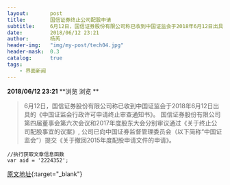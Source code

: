 ```yaml
---
layout:       post
title:        国信证券终止公司配股申请
subtitle:     6月12日，国信证券股份有限公司称已收到中国证监会于2018年6月12日出具的《中国证监会行政许可申请终止审查通知书》。
date:         2018/06/12 23:21
author:       杨芮
header-img:   "img/my-post/tech04.jpg"
header-mask:  0.3
catalog:      true
tags:
    - 界面新闻
---
```


**2018/06/12 23:21**  **浏览 浏览 **

> 6月12日，国信证券股份有限公司称已收到中国证监会于2018年6月12日出具的《中国证监会行政许可申请终止审查通知书》。
国信证券股份有限公司第四届董事会第六次会议和2017年度股东大会分别审议通过《关于终止公司配股事宜的议案》, 公司已向中国证券监督管理委员会（以下简称“中国证监会”）提交《关于撤回2015年度配股申请文件的申请》。

	//执行获取文章信息函数
	var aid = '2224352';



[原文地址](http://www.jiemian.com/article/2224352.html){:target="_blank"}


